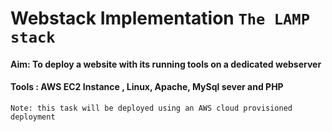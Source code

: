 # Webstack Implementation `The LAMP stack` 
#### Aim: To deploy a website with its running tools on a dedicated webserver
#### Tools : AWS EC2 Instance , Linux, Apache, MySql sever and PHP 
` Note: this task will be deployed using an AWS cloud provisioned deployment `
